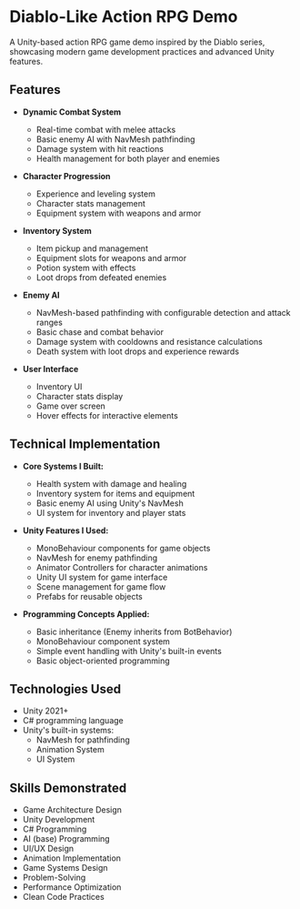 # Diablo-Like Action RPG Demo

A Unity-based action RPG game demo inspired by the Diablo series, showcasing modern game development practices and advanced Unity features.

## Features

- **Dynamic Combat System**
  - Real-time combat with melee attacks
  - Basic enemy AI with NavMesh pathfinding
  - Damage system with hit reactions
  - Health management for both player and enemies

- **Character Progression**
  - Experience and leveling system
  - Character stats management
  - Equipment system with weapons and armor

- **Inventory System**
  - Item pickup and management
  - Equipment slots for weapons and armor
  - Potion system with effects
  - Loot drops from defeated enemies

- **Enemy AI**
  - NavMesh-based pathfinding with configurable detection and attack ranges
  - Basic chase and combat behavior
  - Damage system with cooldowns and resistance calculations
  - Death system with loot drops and experience rewards

- **User Interface**
  - Inventory UI
  - Character stats display
  - Game over screen
  - Hover effects for interactive elements

## Technical Implementation

- **Core Systems I Built:**
  - Health system with damage and healing
  - Inventory system for items and equipment
  - Basic enemy AI using Unity's NavMesh
  - UI system for inventory and player stats

- **Unity Features I Used:**
  - MonoBehaviour components for game objects
  - NavMesh for enemy pathfinding
  - Animator Controllers for character animations
  - Unity UI system for game interface
  - Scene management for game flow
  - Prefabs for reusable objects

- **Programming Concepts Applied:**
  - Basic inheritance (Enemy inherits from BotBehavior)
  - MonoBehaviour component system
  - Simple event handling with Unity's built-in events
  - Basic object-oriented programming

## Technologies Used

- Unity 2021+
- C# programming language
- Unity's built-in systems:
  - NavMesh for pathfinding
  - Animation System
  - UI System

## Skills Demonstrated

- Game Architecture Design
- Unity Development
- C# Programming
- AI (base) Programming
- UI/UX Design
- Animation Implementation
- Game Systems Design
- Problem-Solving
- Performance Optimization
- Clean Code Practices
